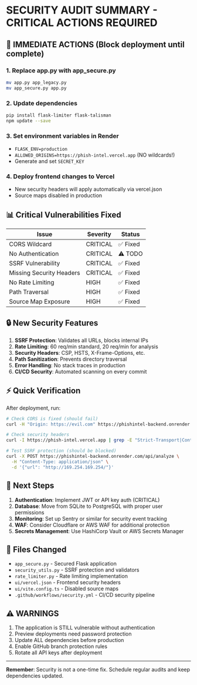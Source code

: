 # SECURITY AUDIT SUMMARY - CRITICAL ACTIONS REQUIRED

## 🚨 IMMEDIATE ACTIONS (Block deployment until complete)

### 1. Replace app.py with app_secure.py
```bash
mv app.py app_legacy.py
mv app_secure.py app.py
```

### 2. Update dependencies
```bash
pip install flask-limiter flask-talisman
npm update --save
```

### 3. Set environment variables in Render
- `FLASK_ENV=production`
- `ALLOWED_ORIGINS=https://phish-intel.vercel.app` (NO wildcards!)
- Generate and set `SECRET_KEY`

### 4. Deploy frontend changes to Vercel
- New security headers will apply automatically via vercel.json
- Source maps disabled in production

## 📊 Critical Vulnerabilities Fixed

| Issue | Severity | Status |
|-------|----------|--------|
| CORS Wildcard | CRITICAL | ✅ Fixed |
| No Authentication | CRITICAL | ⚠️ TODO |
| SSRF Vulnerability | CRITICAL | ✅ Fixed |
| Missing Security Headers | CRITICAL | ✅ Fixed |
| No Rate Limiting | HIGH | ✅ Fixed |
| Path Traversal | HIGH | ✅ Fixed |
| Source Map Exposure | HIGH | ✅ Fixed |

## 🔒 New Security Features

1. **SSRF Protection**: Validates all URLs, blocks internal IPs
2. **Rate Limiting**: 60 req/min standard, 20 req/min for analysis
3. **Security Headers**: CSP, HSTS, X-Frame-Options, etc.
4. **Path Sanitization**: Prevents directory traversal
5. **Error Handling**: No stack traces in production
6. **CI/CD Security**: Automated scanning on every commit

## ⚡ Quick Verification

After deployment, run:
```bash
# Check CORS is fixed (should fail)
curl -H "Origin: https://evil.com" https://phishintel-backend.onrender.com/api/health

# Check security headers
curl -I https://phish-intel.vercel.app | grep -E "Strict-Transport|Content-Security"

# Test SSRF protection (should be blocked)
curl -X POST https://phishintel-backend.onrender.com/api/analyze \
  -H "Content-Type: application/json" \
  -d '{"url": "http://169.254.169.254/"}'
```

## 🚀 Next Steps

1. **Authentication**: Implement JWT or API key auth (CRITICAL)
2. **Database**: Move from SQLite to PostgreSQL with proper user permissions
3. **Monitoring**: Set up Sentry or similar for security event tracking
4. **WAF**: Consider Cloudflare or AWS WAF for additional protection
5. **Secrets Management**: Use HashiCorp Vault or AWS Secrets Manager

## 📝 Files Changed

- `app_secure.py` - Secured Flask application
- `security_utils.py` - SSRF protection and validators
- `rate_limiter.py` - Rate limiting implementation
- `ui/vercel.json` - Frontend security headers
- `ui/vite.config.ts` - Disabled source maps
- `.github/workflows/security.yml` - CI/CD security pipeline

## ⚠️ WARNINGS

1. The application is STILL vulnerable without authentication
2. Preview deployments need password protection
3. Update ALL dependencies before production
4. Enable GitHub branch protection rules
5. Rotate all API keys after deployment

---

**Remember**: Security is not a one-time fix. Schedule regular audits and keep dependencies updated.